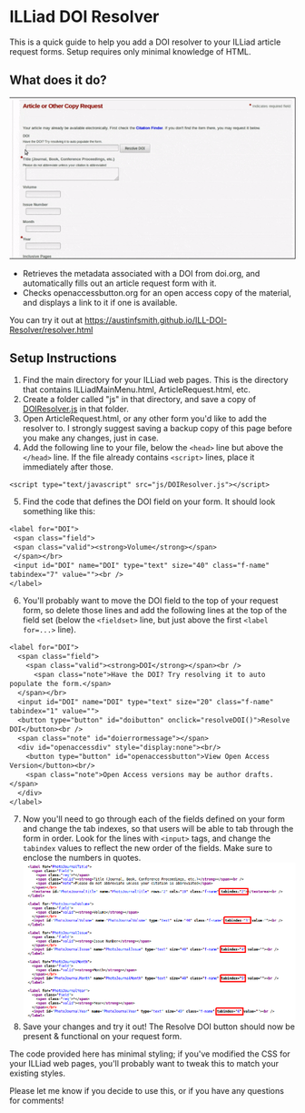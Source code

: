 # ILLiad DOI Resolver

This is a quick guide to help you add a DOI resolver to your ILLiad article request forms. Setup requires only minimal knowledge of HTML.

## What does it do?

![demo gif](DOIResolverDemo.gif)

- Retrieves the metadata associated with a DOI from doi.org, and automatically fills out an article request form with it.
- Checks openaccessbutton.org for an open access copy of the material, and displays a link to it if one is available.

You can try it out at <https://austinfsmith.github.io/ILL-DOI-Resolver/resolver.html>

## Setup Instructions

1. Find the main directory for your ILLiad web pages. This is the directory that contains ILLiadMainMenu.html, ArticleRequest.html, etc.
2. Create a folder called "js" in that directory, and save a copy of [DOIResolver.js](https://github.com/austinfsmith/ILL-DOI-Resolver/blob/master/DOIResolver.js) in that folder.
3. Open ArticleRequest.html, or any other form you'd like to add the resolver to. I strongly suggest saving a backup copy of this page before you make any changes, just in case.
4. Add the following line to your file, below the `<head>` line but above the `</head>` line. If the file already contains `<script>` lines, place it immediately after those.
```
<script type="text/javascript" src="js/DOIResolver.js"></script>
```
5. Find the code that defines the DOI field on your form. It should look something like this:
```
<label for="DOI">
 <span class="field">
 <span class="valid"><strong>Volume</strong></span>
 </span></br>
 <input id="DOI" name="DOI" type="text" size="40" class="f-name" tabindex="7" value=""><br />
</label>
```

6. You'll probably want to move the DOI field to the top of your request form, so delete those lines and add the following lines at the top of the field set (below the `<fieldset>` line, but just above the first `<label for=...>` line).
```
<label for="DOI">
  <span class="field">
    <span class="valid"><strong>DOI</strong></span><br />
      <span class="note">Have the DOI? Try resolving it to auto populate the form.</span>
  </span></br>
  <input id="DOI" name="DOI" type="text" size="20" class="f-name" tabindex="1" value="">
  <button type="button" id="doibutton" onclick="resolveDOI()">Resolve DOI</button><br />
  <span class="note" id="doierrormessage"></span>
  <div id="openaccessdiv" style="display:none"><br/>
    <button type="button" id="openaccessbutton">View Open Access Version</button><br/>
    <span class="note">Open Access versions may be author drafts.</span>
  </div>
</label>
```
7. Now you'll need to go through each of the fields defined on your form and change the tab indexes, so that users will be able to tab through the form in order. Look for the lines with `<input>` tags, and change the `tabindex` values to reflect the new order of the fields. Make sure to enclose the numbers in quotes.
![tabindex screenshot](tabindexscreenshot.png)
8. Save your changes and try it out! The Resolve DOI button should now be present & functional on your request form.

The code provided here has minimal styling; if you've modified the CSS for your ILLiad web pages, you'll probably want to tweak this to match your existing styles.


Please let me know if you decide to use this, or if you have any questions for comments!

